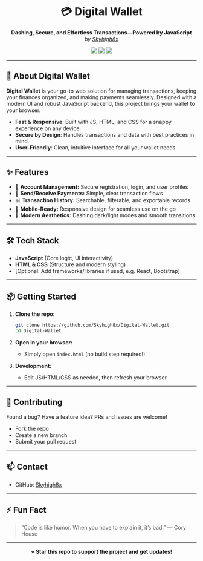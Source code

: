 <!-- 
    Digital Wallet | by Skyhigh8x
    Standout, dashing README with JavaScript/HTML/CSS focus.
    Feel free to personalize further!
-->

<h1 align="center">
  💳 Digital Wallet
</h1>

<p align="center">
  <b>Dashing, Secure, and Effortless Transactions—Powered by JavaScript</b>
  <br>
  <i>by <a href="https://github.com/Skyhigh8x">Skyhigh8x</a></i>
</p>

<p align="center">
  <img src="https://img.shields.io/github/languages/top/Skyhigh8x/Digital-Wallet?color=blue&style=for-the-badge">
  <img src="https://img.shields.io/github/repo-size/Skyhigh8x/Digital-Wallet?style=for-the-badge">
  <img src="https://img.shields.io/github/license/Skyhigh8x/Digital-Wallet?style=for-the-badge">
</p>

---

## 🚀 About Digital Wallet

**Digital Wallet** is your go-to web solution for managing transactions, keeping your finances organized, and making payments seamlessly. Designed with a modern UI and robust JavaScript backend, this project brings your wallet to your browser.

- **Fast & Responsive**: Built with JS, HTML, and CSS for a snappy experience on any device.
- **Secure by Design**: Handles transactions and data with best practices in mind.
- **User-Friendly**: Clean, intuitive interface for all your wallet needs.

---

## ✨ Features

- 🔐 **Account Management:** Secure registration, login, and user profiles
- 💸 **Send/Receive Payments:** Simple, clear transaction flows
- 📊 **Transaction History:** Searchable, filterable, and exportable records
- 📱 **Mobile-Ready:** Responsive design for seamless use on the go
- 🎨 **Modern Aesthetics:** Dashing dark/light modes and smooth transitions

---

## 🛠️ Tech Stack

- **JavaScript** (Core logic, UI interactivity)
- **HTML & CSS** (Structure and modern styling)
- [Optional: Add frameworks/libraries if used, e.g. React, Bootstrap]

---

## 📦 Getting Started

1. **Clone the repo:**
   ```bash
   git clone https://github.com/Skyhigh8x/Digital-Wallet.git
   cd Digital-Wallet
   ```
2. **Open in your browser:**
   - Simply open `index.html` (no build step required!)

3. **Development:**
   - Edit JS/HTML/CSS as needed, then refresh your browser.

---

## 🤝 Contributing

Found a bug? Have a feature idea? PRs and issues are welcome!
- Fork the repo
- Create a new branch
- Submit your pull request

---

## 📫 Contact

- GitHub: [Skyhigh8x](https://github.com/Skyhigh8x)

---

## ⚡ Fun Fact

> “Code is like humor. When you have to explain it, it’s bad.” — Cory House

---

<p align="center">
  <b>⭐️ Star this repo to support the project and get updates!</b>
</p>
